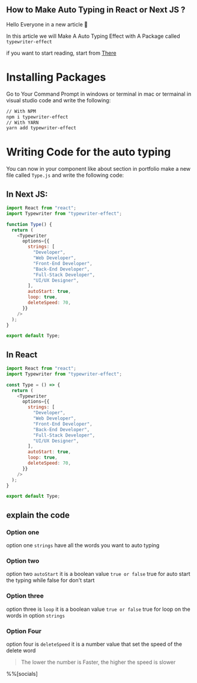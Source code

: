 ## How to Make Auto Typing in React or Next JS ?

Hello Everyone in a new article 👋 

In this article we will Make A Auto Typing Effect with A Package called ```typewriter-effect```

if you want to start reading, start from <a href="#install">There</a>

# <h1 id="install">Installing Packages</h1>
Go to Your Command Prompt in windows or terminal in mac or termainal in visual studio code and write the following:
```bash
// With NPM
npm i typewriter-effect
// With YARN
yarn add typewriter-effect
```

# Writing Code for the auto typing
You can now in your component like about section in portfolio make a new file called ```Type.js``` and write the following code:
## In Next JS:
```js
import React from "react";
import Typewriter from "typewriter-effect";

function Type() {
  return (
    <Typewriter
      options={{
        strings: [
          "Developer",
          "Web Developer",
          "Front-End Developer",
          "Back-End Developer",
          "Full-Stack Developer",
          "UI/UX Designer",
        ],
        autoStart: true,
        loop: true,
        deleteSpeed: 70,
      }}
    />
  );
}

export default Type;
```
## In React
```js
import React from "react";
import Typewriter from "typewriter-effect";

const Type = () => {
  return (
    <Typewriter
      options={{
        strings: [
          "Developer",
          "Web Developer",
          "Front-End Developer",
          "Back-End Developer",
          "Full-Stack Developer",
          "UI/UX Designer",
        ],
        autoStart: true,
        loop: true,
        deleteSpeed: 70,
      }}
    />
  );
}

export default Type;
```
## explain the code
### Option one
option one ```strings``` have all the words you want to auto typing
### Option two
option two ```autoStart``` it is a boolean value ```true or false``` true for auto start the typing while false for don't start
### Option three
option three is ```loop``` it is a boolean value ```true or false``` true for loop on the words in option ```strings```
### Option Four
option four is ```deleteSpeed``` it is a number value that set the speed of the delete word
> The lower the number is Faster, the higher the speed is slower

%%[socials]